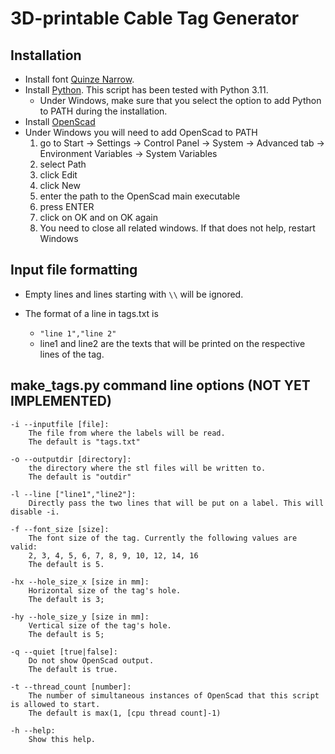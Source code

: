 # 3D-printable Cable Tag Generator

## Installation

* Install font [Quinze Narrow](https://www.ffonts.net/Quinze-Narrow.font).
* Install [Python](https://www.python.org/). This script has been tested with Python 3.11.
  * Under Windows, make sure that you select the option to add Python to PATH during the installation.
* Install [OpenScad](https://openscad.org/)
* Under Windows you will need to add OpenScad to PATH
  1. go to Start -> Settings -> Control Panel -> System -> Advanced tab -> Environment Variables -> System Variables
  2. select Path
  3. click Edit
  4. click New
  5. enter the path to the OpenScad main executable
  6. press ENTER
  7. click on OK and on OK again
  8. You need to close all related windows. If that does not help, restart Windows

## Input file formatting

* Empty lines and lines starting with `\\` will be ignored.

* The format of a line in tags.txt is
  * `"line 1","line 2"`
  * line1 and line2 are the texts that will be printed on the respective lines of the tag.

## make_tags.py command line options (NOT YET IMPLEMENTED)

    -i --inputfile [file]:
        The file from where the labels will be read.
        The default is "tags.txt"
    
    -o --outputdir [directory]:
        the directory where the stl files will be written to.
        The default is "outdir"
    
    -l --line ["line1","line2"]:
        Directly pass the two lines that will be put on a label. This will disable -i.

    -f --font_size [size]:
        The font size of the tag. Currently the following values are valid:
        2, 3, 4, 5, 6, 7, 8, 9, 10, 12, 14, 16
        The default is 5.
    
    -hx --hole_size_x [size in mm]:
        Horizontal size of the tag's hole.
        The default is 3;
    
    -hy --hole_size_y [size in mm]:
        Vertical size of the tag's hole.
        The default is 5;

    -q --quiet [true|false]:
        Do not show OpenScad output.
        The default is true.

    -t --thread_count [number]:
        The number of simultaneous instances of OpenScad that this script is allowed to start.
        The default is max(1, [cpu thread count]-1)
    
    -h --help:
        Show this help.
